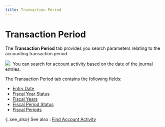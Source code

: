```yaml
---
title: Transaction Period
---
```


# Transaction Period


The **Transaction Period** tab provides  you search parameters relating to the accounting transaction period.


![]({{site.acc_baseurl}}/img/example.gif)  You  can search for account activity based on the date of the journal entries.


The Transaction Period tab contains the following fields:

- [Entry  Date]({{site.acc_baseurl}}/find-account-activity/find-account-activity-details/transaction-period/entry_date.html)
- [Fiscal  Year Status]({{site.acc_baseurl}}/find-account-activity/find-account-activity-details/transaction-period/fiscal_year_status.html)
- [Fiscal  Years]({{site.acc_baseurl}}/find-account-activity/find-account-activity-details/transaction-period/fiscal_years_find_activity.html)
- [Fiscal  Period Status]({{site.acc_baseurl}}/find-account-activity/find-account-activity-details/transaction-period/fiscal_period_status.html)
- [Fiscal  Periods]({{site.acc_baseurl}}/find-account-activity/find-account-activity-details/transaction-period/fiscal_periods.html)



{:.see_also}
See also
: [Find  Account Activity]({{site.acc_baseurl}}/find-account-activity/find-account-activity-details/find_account_activity_details.html)
